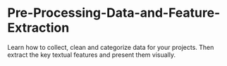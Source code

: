 # Pre-Processing-Data-and-Feature-Extraction
Learn how to collect, clean and categorize data for your projects. Then extract the key textual features and present them visually.
